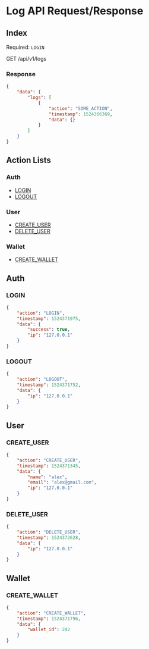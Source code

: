 # Log API Request/Response

## Index

Required: `LOGIN`

GET /api/v1/logs

### Response

```json
{
    "data": {
        "logs": [
            {
                "action": "SOME_ACTION",
                "timestamp": 1524366369,
                "data": {}
            }
        ]
    }
}
```

## Action Lists

### Auth

 - [LOGIN](#login)
 - [LOGOUT](#logout)

### User

 - [CREATE_USER](#create_user)
 - [DELETE_USER](#delete_user)

### Wallet

 - [CREATE_WALLET](#create_wallet)
 
## Auth

### LOGIN

```json
{
    "action": "LOGIN",
    "timestamp": 1524371975,
    "data": {
        "success": true,
        "ip": "127.0.0.1"
    }
}
```

### LOGOUT

```json
{
    "action": "LOGOUT",
    "timestamp": 1524371752,
    "data": {
        "ip": "127.0.0.1"
    }
}
```

## User

### CREATE_USER

```json
{
    "action": "CREATE_USER",
    "timestamp": 1524371345,
    "data": {
        "name": "alex",
        "email": "alex@gmail.com",
        "ip": "127.0.0.1"
    }
}
```

### DELETE_USER

```json
{
    "action": "DELETE_USER",
    "timestamp": 1524372628,
    "data": {
        "ip": "127.0.0.1"
    }
}
```

## Wallet

### CREATE_WALLET

```json
{
    "action": "CREATE_WALLET",
    "timestamp": 1524371796,
    "data": {
        "wallet_id": 242
    }
}
```
